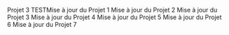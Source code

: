Projet 3 TESTMise à jour du Projet 1
Mise à jour du Projet 2
Mise à jour du Projet 3
Mise à jour du Projet 4
Mise à jour du Projet 5
Mise à jour du Projet 6
Mise à jour du Projet 7
